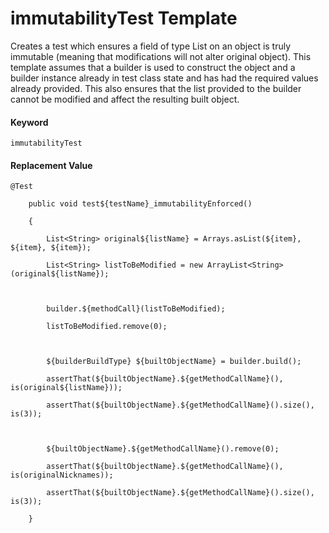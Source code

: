 # immutabilityTest Template
Creates a test which ensures a field of type List on an object is truly immutable (meaning that modifications will not alter original object).  This template assumes that a builder is used to construct the object and a builder instance already in test class state and has had the required values already provided.  This also ensures that the list provided to the builder cannot be modified and affect the resulting built object.  

#### Keyword
```
immutabilityTest
```

#### Replacement Value
```
@Test  
    public void test${testName}_immutabilityEnforced()  
    {  
        List<String> original${listName} = Arrays.asList(${item}, ${item}, ${item});  
        List<String> listToBeModified = new ArrayList<String>(original${listName});  
  
        builder.${methodCall}(listToBeModified);  
        listToBeModified.remove(0);  
  
        ${builderBuildType} ${builtObjectName} = builder.build();  
        assertThat(${builtObjectName}.${getMethodCallName}(), is(original${listName}));  
        assertThat(${builtObjectName}.${getMethodCallName}().size(), is(3));  
         
        ${builtObjectName}.${getMethodCallName}().remove(0);  
        assertThat(${builtObjectName}.${getMethodCallName}(), is(originalNicknames));  
        assertThat(${builtObjectName}.${getMethodCallName}().size(), is(3));  
    }
```

